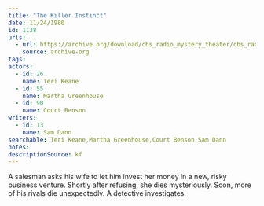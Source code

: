 ```yaml
---
title: "The Killer Instinct"
date: 11/24/1980
id: 1138
urls: 
  - url: https://archive.org/download/cbs_radio_mystery_theater/cbs_radio_mystery_theater-1101-1150.zip/cbs_radio_mystery_theater-1101-1150%2Fcbsrmt_1138_killer_instinct.mp3
    source: archive-org
tags: 
actors:  
  - id: 26
    name: Teri Keane  
  - id: 55
    name: Martha Greenhouse  
  - id: 90
    name: Court Benson
writers:  
  - id: 13
    name: Sam Dann
searchable: Teri Keane,Martha Greenhouse,Court Benson Sam Dann
notes: 
descriptionSource: kf
---
```

A salesman asks his wife to let him invest her money in a new, risky business venture. Shortly after refusing, she dies mysteriously. Soon, more of his rivals die unexpectedly. A detective investigates.